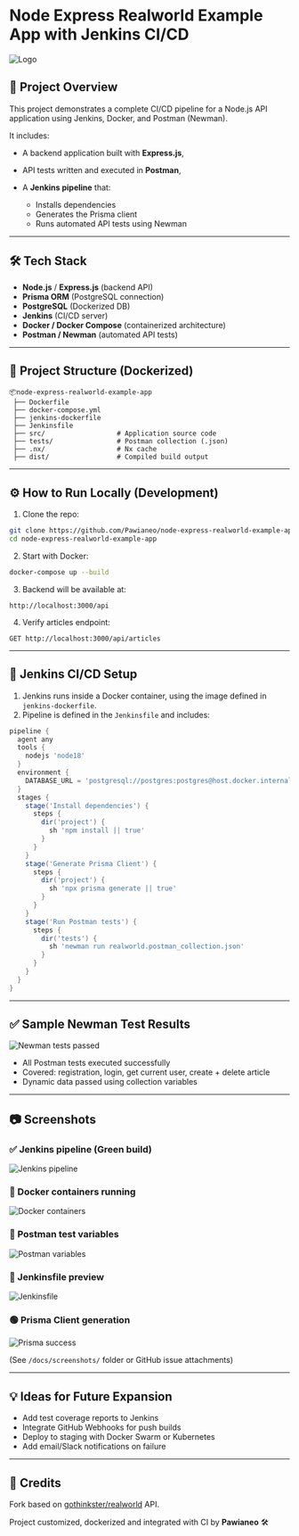 # Node Express Realworld Example App with Jenkins CI/CD

![Logo](project-logo.png)

## 🧪 Project Overview

This project demonstrates a complete CI/CD pipeline for a Node.js API application using Jenkins, Docker, and Postman (Newman).

It includes:

* A backend application built with **Express.js**,
* API tests written and executed in **Postman**,
* A **Jenkins pipeline** that:

  * Installs dependencies
  * Generates the Prisma client
  * Runs automated API tests using Newman

---

## 🛠️ Tech Stack

* **Node.js** / **Express.js** (backend API)
* **Prisma ORM** (PostgreSQL connection)
* **PostgreSQL** (Dockerized DB)
* **Jenkins** (CI/CD server)
* **Docker / Docker Compose** (containerized architecture)
* **Postman / Newman** (automated API tests)

---

## 🐳 Project Structure (Dockerized)

```
📦node-express-realworld-example-app
 ├── Dockerfile
 ├── docker-compose.yml
 ├── jenkins-dockerfile
 ├── Jenkinsfile
 ├── src/                  # Application source code
 ├── tests/                # Postman collection (.json)
 ├── .nx/                  # Nx cache
 ├── dist/                 # Compiled build output
```

---

## ⚙️ How to Run Locally (Development)

1. Clone the repo:

```bash
git clone https://github.com/Pawianeo/node-express-realworld-example-app.git
cd node-express-realworld-example-app
```

2. Start with Docker:

```bash
docker-compose up --build
```

3. Backend will be available at:

```
http://localhost:3000/api
```

4. Verify articles endpoint:

```
GET http://localhost:3000/api/articles
```

---

## 🚀 Jenkins CI/CD Setup

1. Jenkins runs inside a Docker container, using the image defined in `jenkins-dockerfile`.
2. Pipeline is defined in the `Jenkinsfile` and includes:

```groovy
pipeline {
  agent any
  tools {
    nodejs 'node18'
  }
  environment {
    DATABASE_URL = 'postgresql://postgres:postgres@host.docker.internal:5432/postgres'
  }
  stages {
    stage('Install dependencies') {
      steps {
        dir('project') {
          sh 'npm install || true'
        }
      }
    }
    stage('Generate Prisma Client') {
      steps {
        dir('project') {
          sh 'npx prisma generate || true'
        }
      }
    }
    stage('Run Postman tests') {
      steps {
        dir('tests') {
          sh 'newman run realworld.postman_collection.json'
        }
      }
    }
  }
}
```

---

## ✅ Sample Newman Test Results

![Newman tests passed](docs/screenshots/f6c37a23-8a14-4c96-8480-1ec345f8d1b4.png)

* All Postman tests executed successfully
* Covered: registration, login, get current user, create + delete article
* Dynamic data passed using collection variables

---

## 📷 Screenshots

### ✅ Jenkins pipeline (Green build)
![Jenkins pipeline](docs/screenshots/jenkins-pipeline.png.png)

### 🐳 Docker containers running
![Docker containers](docs/screenshots/docker-containers.png.png)

### 🧪 Postman test variables
![Postman variables](docs/screenshots/postman-vars.png.png)

### 📂 Jenkinsfile preview
![Jenkinsfile](docs/screenshots/jenkinsfile.png)

### 🟢 Prisma Client generation
![Prisma success](docs/screenshots/prisma-success.png.png)

(See `/docs/screenshots/` folder or GitHub issue attachments)

---

## 💡 Ideas for Future Expansion

* Add test coverage reports to Jenkins
* Integrate GitHub Webhooks for push builds
* Deploy to staging with Docker Swarm or Kubernetes
* Add email/Slack notifications on failure

---

## 📎 Credits

Fork based on [gothinkster/realworld](https://github.com/gothinkster/realworld) API.

Project customized, dockerized and integrated with CI by **Pawianeo** 🛠️

